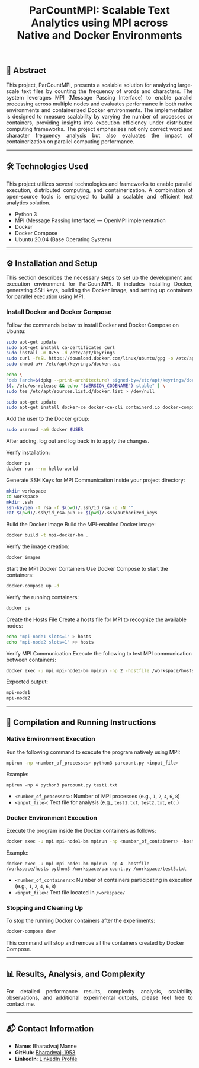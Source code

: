 # <div align="center">**ParCountMPI: Scalable Text Analytics using MPI across <br> Native and Docker Environments**</div>

<br>

## 📝 Abstract

<div align="justify">

This project, ParCountMPI, presents a scalable solution for analyzing large-scale text files by counting the frequency of words and characters. The system leverages MPI (Message Passing Interface) to enable parallel processing across multiple nodes and evaluates performance in both native environments and containerized Docker environments. The implementation is designed to measure scalability by varying the number of processes or containers, providing insights into execution efficiency under distributed computing frameworks. The project emphasizes not only correct word and character frequency analysis but also evaluates the impact of containerization on parallel computing performance.

</div>

---

## 🛠️ Technologies Used

<div align="justify">

This project utilizes several technologies and frameworks to enable parallel execution, distributed computing, and containerization. A combination of open-source tools is employed to build a scalable and efficient text analytics solution.

</div>

- Python 3
- MPI (Message Passing Interface) — OpenMPI implementation
- Docker
- Docker Compose
- Ubuntu 20.04 (Base Operating System)

---

## ⚙️ Installation and Setup

<div align="justify">

This section describes the necessary steps to set up the development and execution environment for ParCountMPI. It includes installing Docker, generating SSH keys, building the Docker image, and setting up containers for parallel execution using MPI.

</div>

### Install Docker and Docker Compose

Follow the commands below to install Docker and Docker Compose on Ubuntu:

```bash
sudo apt-get update
sudo apt-get install ca-certificates curl
sudo install -m 0755 -d /etc/apt/keyrings
sudo curl -fsSL https://download.docker.com/linux/ubuntu/gpg -o /etc/apt/keyrings/docker.asc
sudo chmod a+r /etc/apt/keyrings/docker.asc

echo \
"deb [arch=$(dpkg --print-architecture) signed-by=/etc/apt/keyrings/docker.asc] https://download.docker.com/linux/ubuntu \
$(. /etc/os-release && echo "$VERSION_CODENAME") stable" | \
sudo tee /etc/apt/sources.list.d/docker.list > /dev/null

sudo apt-get update
sudo apt-get install docker-ce docker-ce-cli containerd.io docker-compose-plugin docker-compose
```
Add the user to the Docker group:
```bash
sudo usermod -aG docker $USER
```
After adding, log out and log back in to apply the changes.

Verify installation:
```bash
docker ps
docker run --rm hello-world
```
Generate SSH Keys for MPI Communication
Inside your project directory:
```bash
mkdir workspace
cd workspace
mkdir .ssh
ssh-keygen -t rsa -f $(pwd)/.ssh/id_rsa -q -N ""
cat $(pwd)/.ssh/id_rsa.pub >> $(pwd)/.ssh/authorized_keys
```
Build the Docker Image
Build the MPI-enabled Docker image:
```bash
docker build -t mpi-docker-bm .
```
Verify the image creation:
```bash
docker images
```
Start the MPI Docker Containers
Use Docker Compose to start the containers:
```bash
docker-compose up -d
```
Verify the running containers:
```bash
docker ps
```
Create the Hosts File
Create a hosts file for MPI to recognize the available nodes:
```bash
echo "mpi-node1 slots=1" > hosts
echo "mpi-node2 slots=1" >> hosts
```
Verify MPI Communication
Execute the following to test MPI communication between containers:
```bash
docker exec -u mpi mpi-node1-bm mpirun -np 2 -hostfile /workspace/hosts hostname
```
Expected output:
```bash
mpi-node1
mpi-node2
```
---

## 🚀 Compilation and Running Instructions


### Native Environment Execution

Run the following command to execute the program natively using MPI:

```bash
mpirun -np <number_of_processes> python3 parcount.py <input_file>
```
Example:
```
mpirun -np 4 python3 parcount.py test1.txt
```
- ```<number_of_processes>```: Number of MPI processes (e.g., ```1```, ```2```, ```4```, ```6```, ```8```)
- ```<input_file>```: Text file for analysis (e.g., ```test1.txt```, ```test2.txt```, ```etc```.)



### Docker Environment Execution


Execute the program inside the Docker containers as follows:
```bash
docker exec -u mpi mpi-node1-bm mpirun -np <number_of_containers> -hostfile /workspace/hosts python3 /workspace/parcount.py /workspace/<input_file>
```
Example:
```
docker exec -u mpi mpi-node1-bm mpirun -np 4 -hostfile /workspace/hosts python3 /workspace/parcount.py /workspace/test5.txt
```
- ```<number_of_containers>```: Number of containers participating in execution (e.g., ```1```, ```2```, ```4```, ```6```, ```8```)
- ```<input_file>```: Text file located in ```/workspace/```

### Stopping and Cleaning Up
To stop the running Docker containers after the experiments:
```bash
docker-compose down
```
This command will stop and remove all the containers created by Docker Compose.


---

## 📊 Results, Analysis, and Complexity

<div align="justify">

For detailed performance results, complexity analysis, scalability observations, and additional experimental outputs, please feel free to contact me.

</div>

---

## 📬 Contact Information

- **Name**: Bharadwaj Manne
- **GitHub**: [Bharadwaj-1953](https://github.com/Bharadwaj-1953)
- **LinkedIn**: [LinkedIn Profile](https://www.linkedin.com/in/bharadwaj-manne/)
